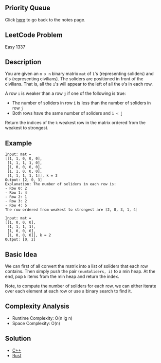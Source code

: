 ## Priority Queue
Click [here](../notes.md) to go back to the notes page.

## LeetCode Problem
Easy 1337

## Description
You are given an `m x n` binary matrix `mat` of `1`'s (representing soliders) and `0`'s (representing civilians). The soliders are positioned in front of the civilians. That is, all the `1`'s will appear to the left of all the `0`'s in each row.

A row `i` is weaker than a row `j` if one of the following is true:
- The number of soliders in row `i` is less than the number of soliders in row `j`
- Both rows have the same number of soliders and `i < j`

Return the indices of the `k` weakest row in the matrix ordered from the weakest to strongest.

## Example
```
Input: mat =
[[1, 1, 0, 0, 0],
 [1, 1, 1, 1, 0],
 [1, 0, 0, 0, 0],
 [1, 1, 0, 0, 0],
 [1, 1, 1, 1, 1]], k = 3
Output: [2, 0, 3]
Explanation: The number of soliders in each row is:
- Row 0: 2
- Row 1: 4
- Row 2: 1
- Row 3: 2
- Row 4: 5
The row ordered from weakest to strongest are [2, 0, 3, 1, 4]

Input: mat =
[[1, 0, 0, 0],
 [1, 1, 1, 1],
 [1, 0, 0, 0], 
 [1, 0, 0, 0]], k = 2
Output: [0, 2]
```

## Basic Idea
We can first of all convert the matrix into a list of soliders that each row contains. Then simply push the pair `(numSoliders, i)` to a min heap. At the end, pop `k` items from the min heap and return the index.

Note, to compute the number of soliders for each row, we can either iterate over each element at each row or use a binary search to find it.

## Complexity Analysis
- Runtime Complexity: O(n lg n)
- Space Complexity: O(n)

## Solution
- [C++](./solution.cpp)
- [Rust](./solution.rs)